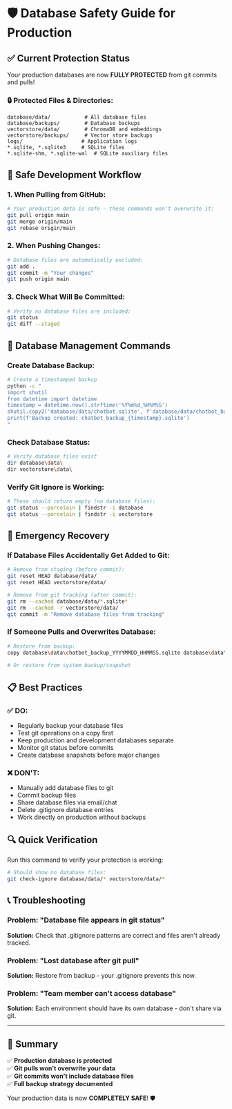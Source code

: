 # 🛡️ Database Safety Guide for Production

## ✅ Current Protection Status

Your production databases are now **FULLY PROTECTED** from git commits and pulls!

### 🔒 Protected Files & Directories:

```
database/data/           # All database files
database/backups/        # Database backups
vectorstore/data/        # ChromaDB and embeddings
vectorstore/backups/     # Vector store backups
logs/                   # Application logs
*.sqlite, *.sqlite3     # SQLite files
*.sqlite-shm, *.sqlite-wal  # SQLite auxiliary files
```

## 🚀 Safe Development Workflow

### 1. **When Pulling from GitHub:**
```bash
# Your production data is safe - these commands won't overwrite it:
git pull origin main
git merge origin/main
git rebase origin/main
```

### 2. **When Pushing Changes:**
```bash
# Database files are automatically excluded:
git add .
git commit -m "Your changes"
git push origin main
```

### 3. **Check What Will Be Committed:**
```bash
# Verify no database files are included:
git status
git diff --staged
```

## 🔧 Database Management Commands

### **Create Database Backup:**
```bash
# Create a timestamped backup
python -c "
import shutil
from datetime import datetime
timestamp = datetime.now().strftime('%Y%m%d_%H%M%S')
shutil.copy2('database/data/chatbot.sqlite', f'database/data/chatbot_backup_{timestamp}.sqlite')
print(f'Backup created: chatbot_backup_{timestamp}.sqlite')
"
```

### **Check Database Status:**
```bash
# Verify database files exist
dir database\data\
dir vectorstore\data\
```

### **Verify Git Ignore is Working:**
```bash
# These should return empty (no database files):
git status --porcelain | findstr -i database
git status --porcelain | findstr -i vectorstore
```

## 🚨 Emergency Recovery

### If Database Files Accidentally Get Added to Git:

```bash
# Remove from staging (before commit):
git reset HEAD database/data/
git reset HEAD vectorstore/data/

# Remove from git tracking (after commit):
git rm --cached database/data/*.sqlite*
git rm --cached -r vectorstore/data/
git commit -m "Remove database files from tracking"
```

### If Someone Pulls and Overwrites Database:

```bash
# Restore from backup:
copy database\data\chatbot_backup_YYYYMMDD_HHMMSS.sqlite database\data\chatbot.sqlite

# Or restore from system backup/snapshot
```

## 📋 Best Practices

### ✅ **DO:**
- Regularly backup your database files
- Test git operations on a copy first
- Keep production and development databases separate
- Monitor git status before commits
- Create database snapshots before major changes

### ❌ **DON'T:**
- Manually add database files to git
- Commit backup files
- Share database files via email/chat
- Delete .gitignore database entries
- Work directly on production without backups

## 🔍 Quick Verification

Run this command to verify your protection is working:

```bash
# Should show no database files:
git check-ignore database/data/* vectorstore/data/*
```

## 📞 Troubleshooting

### Problem: "Database file appears in git status"
**Solution:** Check that .gitignore patterns are correct and files aren't already tracked.

### Problem: "Lost database after git pull"
**Solution:** Restore from backup - your .gitignore prevents this now.

### Problem: "Team member can't access database"
**Solution:** Each environment should have its own database - don't share via git.

---

## 🎯 Summary

✅ **Production database is protected**  
✅ **Git pulls won't overwrite your data**  
✅ **Git commits won't include database files**  
✅ **Full backup strategy documented**  

Your production data is now **COMPLETELY SAFE**! 🛡️
